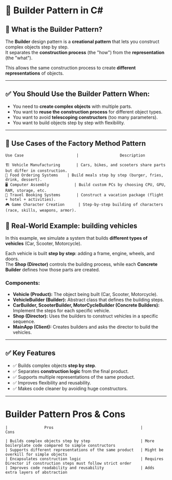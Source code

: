 # 🚗 Builder Pattern in C#

## 📌 What is the Builder Pattern?

The **Builder** design pattern is a **creational pattern** that lets you construct complex objects step by step.  
It separates the **construction process** (the "how") from the **representation** (the "what").  

This allows the same construction process to create **different representations** of objects.

---

## ✅ You Should Use the Builder Pattern When:

- You need to **create complex objects** with multiple parts.  
- You want to **reuse the construction process** for different object types.  
- You want to avoid **telescoping constructors** (too many parameters).  
- You want to build objects step by step with flexibility.  

---

## 🧠 Use Cases of the Factory Method Pattern



```
Use Case	                   |                  Description

🏗️ Vehicle Manufacturing       | Cars, bikes, and scooters share parts but differ in construction.
🍔 Food Ordering Systems	   | Build meals step by step (burger, fries, drink, dessert).
🖥️ Computer Assembly	       | Build custom PCs by choosing CPU, GPU, RAM, storage, etc.
🏨 Travel Booking Systems	   | Construct a vacation package (flight + hotel + activities).
🎮 Game Character Creation	   | Step-by-step building of characters (race, skills, weapons, armor).

```
## 🚀 Real-World Example: building vehicles

In this example, we simulate a system that builds **different types of vehicles** (Car, Scooter, Motorcycle).  

Each vehicle is built **step by step**: adding a frame, engine, wheels, and doors.  
The **Shop (Director)** controls the building process, while each **Concrete Builder** defines how those parts are created.

### Components:
- **Vehicle (Product):** The object being built (Car, Scooter, Motorcycle).  
- **VehicleBuilder (Builder):** Abstract class that defines the building steps.  
- **CarBuilder, ScooterBuilder, MotorCycleBuilder (Concrete Builders):** Implement the steps for each specific vehicle.  
- **Shop (Director):** Uses the builders to construct vehicles in a specific sequence.  
- **MainApp (Client):** Creates builders and asks the director to build the vehicles.  

---

## ✅ Key Features

- ✅ Builds complex objects **step by step**.  
- ✅ Separates **construction logic** from the final product.  
- ✅ Supports multiple representations of the same product.  
- ✅ Improves flexibility and reusability.  
- ✅ Makes code cleaner by avoiding huge constructors.  
---

# Builder Pattern Pros & Cons


```
|                Pros                                      |                            Cons  
                                                              
| Builds complex objects step by step                      | More boilerplate code compared to simple constructors               
| Supports different representations of the same product   | Might be overkill for simple objects                               
| Encapsulates construction logic                          | Requires Director if construction steps must follow strict order    
| Improves code readability and reusability                | Adds extra layers of abstraction                                    

